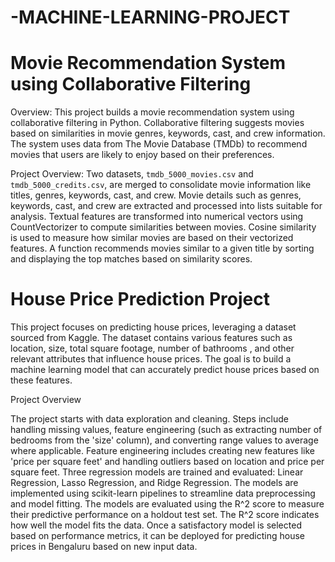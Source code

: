 # -MACHINE-LEARNING-PROJECT

# Movie Recommendation System using Collaborative Filtering

Overview:
This project builds a movie recommendation system using collaborative filtering in Python. Collaborative filtering suggests movies based on similarities in movie genres, keywords, cast, and crew information. The system uses data from The Movie Database (TMDb) to recommend movies that users are likely to enjoy based on their preferences.

Project Overview:
Two datasets, `tmdb_5000_movies.csv` and `tmdb_5000_credits.csv`, are merged to consolidate movie information like titles, genres, keywords, cast, and crew.
Movie details such as genres, keywords, cast, and crew are extracted and processed into lists suitable for analysis.
Textual features are transformed into numerical vectors using CountVectorizer to compute similarities between movies.
 Cosine similarity is used to measure how similar movies are based on their vectorized features.
 A function recommends movies similar to a given title by sorting and displaying the top matches based on similarity scores.

# House Price Prediction Project 

This project focuses on predicting house prices, leveraging a dataset sourced from Kaggle. The dataset contains various features such as location, size, total square footage, number of bathrooms
, and other relevant attributes that influence house prices. The goal is to build a machine learning model that can accurately predict house prices based on these features.

Project Overview

The project starts with data exploration and cleaning. Steps include handling missing values, feature engineering (such as extracting number of bedrooms from the 'size' column), and converting range values to average where applicable.
 Feature engineering includes creating new features like 'price per square feet' and handling outliers based on location and price per square feet.
 Three regression models are trained and evaluated: Linear Regression, Lasso Regression, and Ridge Regression. The models are implemented using scikit-learn pipelines to streamline data preprocessing and model fitting.
 The models are evaluated using the R^2 score to measure their predictive performance on a holdout test set. The R^2 score indicates how well the model fits the data.
 Once a satisfactory model is selected based on performance metrics, it can be deployed for predicting house prices in Bengaluru based on new input data.


